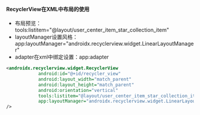 #### RecyclerView在XML中布局的使用

* 布局预览：tools:listitem="@layout/user_center_item_star_collection_item"
* layoutManager设置风格：app:layoutManager="androidx.recyclerview.widget.LinearLayoutManager"
* adapter在xml中绑定设置：app:adapter

```xml
<androidx.recyclerview.widget.RecyclerView
            android:id="@+id/recycler_view"
            android:layout_width="match_parent"
            android:layout_height="match_parent"
            android:orientation="vertical"
            tools:listitem="@layout/user_center_item_star_collection_item"
            app:layoutManager="androidx.recyclerview.widget.LinearLayoutManager"
/>

```

